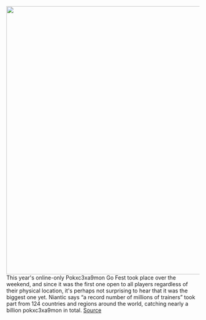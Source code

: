 <img src='https://cdn.vox-cdn.com/thumbor/ToCayDGHnOyN1TlYihAVBuu11AY=/0x0:1024x512/1200x800/filters:focal(431x175:593x337)/cdn.vox-cdn.com/uploads/chorus_image/image/67119379/pokemongofest2020_recap.0.png' width='700px' /><br/>
This year's online-only Pokxc3xa9mon Go Fest took place over the weekend, and since it was the first one open to all players regardless of their physical location, it's perhaps not surprising to hear that it was the biggest one yet. Niantic says “a record number of millions of trainers” took part from 124 countries and regions around the world, catching nearly a billion pokxc3xa9mon in total.
<a href='https://www.theverge.com/2020/7/28/21344717/pokemon-go-fest-2020-stats-numbers-niantic'> Source <a/>
